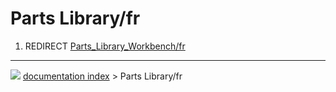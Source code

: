 # Parts Library/fr
1.  REDIRECT [Parts_Library_Workbench/fr](Parts_Library_Workbench/fr.md)



---
![](images/Right_arrow.png) [documentation index](../README.md) > Parts Library/fr
